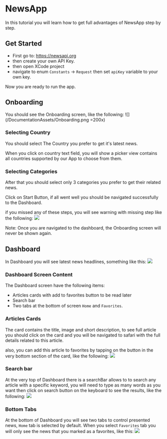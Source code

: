 # NewsApp

In this tutorial you will learn how to get full advantages of NewsApp step by step.

## Get Started

- First go to: https://newsapi.org
- then create your own API Key.
- then open XCode project
- navigate to enum `Constants` -> `Request` then set `apiKey` variable to your own key.

Now you are ready to run the app.

## Onboarding
You should see the Onboarding screen, like the following:
![](/DocumentationAssets/Onboarding.png =200x)

### Selecting Country
You should select The Country you prefer to get it's latest news.

When you click on country text field, you will show a picker view contains all countries supported by our App to choose from them.

### Selecting Categories
After that you should select only 3 categories you prefer to get their related news.

Click on Start Button, if all went well you should be navigated successfully to the Dashboard.

if you missed any of these steps, you will see warning with missing step like the following:
![](/DocumentationAssets/OnboardingWarnings.png)

Note: Once you are navigated to the dashboard, the Onboarding screen will never be shown again.

## Dashboard
In Dashboard you will see latest news headlines, something like this:
![](/DocumentationAssets/Dashboard.png)

### Dashboard Screen Content
The Dashboard screen have the following items:
- Articles cards with add to favorites button to be read later
- Search bar
- Two tabs at the bottom of screen `Home` and `Favorites`.

### Articles Cards
The card contains the title, image and short description, to see full article you should click on the card and you will be navigated to safari with the full details related to this article.

also, you can add this article to favorites by tapping on the button in the very bottom section of the card, like the following:
![](/DocumentationAssets/DashboardFavorites.png)

### Search bar
At the very top of Dashboard there is a searchBar allows to to search any article with a specific keyword, you will need to type as many words as you want then click on search button on the keyboard to see the results, like the following:
![](/DocumentationAssets/DashboardSearch.png)

### Bottom Tabs
At the bottom of Dashboard you will see two tabs to control presented news, `Home` tab is selected by default.
When you select `Favorites` tab you will only see the news that you marked as a favorites, like this:
![](/DocumentationAssets/DashboardFavoritesTab.png)
